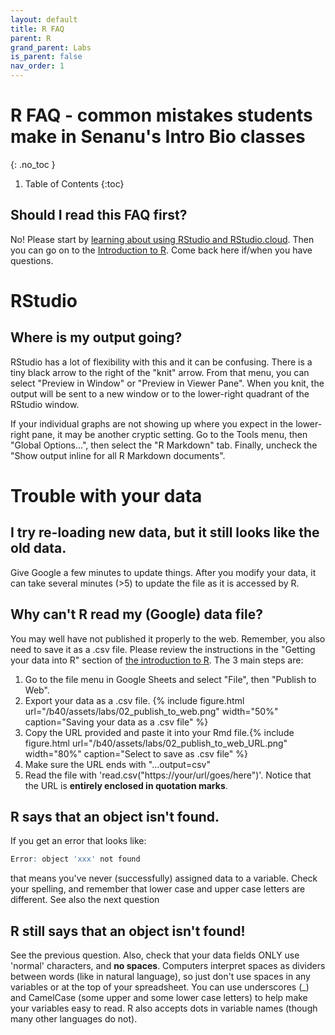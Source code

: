 ```yaml
---
layout: default
title: R FAQ
parent: R
grand_parent: Labs
is_parent: false
nav_order: 1
---
```


# R FAQ - common mistakes students make in Senanu's Intro Bio classes
{: .no_toc }

1. Table of Contents
{:toc}

## Should I read this FAQ first?

No! Please start by [learning about using RStudio and RStudio.cloud](intro_to_rstudio.html). Then you can go on to the [Introduction to R](intro_to_r.html). Come back here if/when you have questions.

# RStudio

## Where is my output going?

RStudio has a lot of flexibility with this and it can be confusing. There is a tiny black arrow to the right of the "knit" arrow. From that menu, you can select "Preview in Window" or "Preview in Viewer Pane". When you knit, the output will be sent to a new window or to the lower-right quadrant of the RStudio window.

If your individual graphs are not showing up where you expect in the lower-right pane, it may be another cryptic setting. Go to the Tools menu, then "Global Options...", then select the "R Markdown" tab. Finally, uncheck the "Show output inline for all R Markdown documents".

# Trouble with your data

## I try re-loading new data, but it still looks like the old data.

Give Google a few minutes to update things. After you modify your data, it can take several minutes (>5) to update the file as it is accessed by R.

## Why can't R read my (Google) data file?

You may well have not published it properly to the web. Remember, you also need to save it as a .csv file. Please review the instructions in the "Getting your data into R" section of [the introduction to R](intro_to_r.html). The 3 main steps are:

1. Go to the file menu in Google Sheets and select "File", then "Publish to Web".
1. Export your data as a .csv file. {% include figure.html url="/b40/assets/labs/02_publish_to_web.png" width="50%" caption="Saving your data as a .csv file" %}
2. Copy the URL provided and paste it into your Rmd file.{% include figure.html url="/b40/assets/labs/02_publish_to_web_URL.png" width="80%" caption="Select to save as .csv file" %}
3. Make sure the URL ends with "...output=csv"
4. Read the file with 'read.csv("https://your/url/goes/here")'. Notice that the URL is **entirely enclosed in quotation marks**.

## R says that an object isn't found.

If you get an error that looks like:

```r
Error: object 'xxx' not found
```

that means you've never (successfully) assigned data to a variable. Check your spelling, and remember that lower case and upper case letters are different. See also the next question

## R still says that an object isn't found!

See the previous question. Also, check that your data fields ONLY use 'normal' characters, and **no spaces**. Computers interpret spaces as dividers between words (like in natural language), so just don't use spaces in any variables or at the top of your spreadsheet. You can use underscores (\_) and CamelCase (some upper and some lower case letters) to help make your variables easy to read. R also accepts dots in variable names (though many other languages do not).